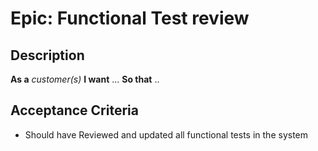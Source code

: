 
# Epic: Functional Test review
## Description
[//]:# (This should be descriptive enough to frame the Epic, at a high level, as well as include any additional resources needed to complete the Epic.)
[//]:# (Format should be written as: As a [developer/user/Kevin] I want... so that...)

**As a** *customer(s)* **I want** ... **So that** ..


## Acceptance Criteria
[//]:# (This is a high level list of features required to complete the Epic. Each line starts with 'Should have')

- Should have Reviewed and updated all functional tests in the system

